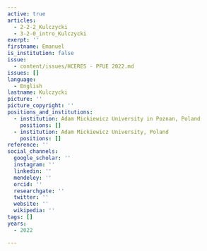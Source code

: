 ```yaml
---
active: true
articles:
  - 2-2-2_Kulczycki
  - 3-2-0_intro_Kulczycki
exerpt: ''
firstname: Emanuel
is_institution: false
issue:
  - content/issues/HCERES - PFUE 2022.md
issues: []
language:
  - English
lastname: Kulczycki
picture: ''
picture_copyright: ''
positions_and_institutions:
  - institution: Adam Mickiewicz University in Poznan, Poland
    positions: []
  - institution: Adam Mickiewicz University, Poland
    positions: []
reference: ''
social_channels:
  google_scholar: ''
  instagram: ''
  linkedin: ''
  mendeley: ''
  orcid: ''
  researchgate: ''
  twitter: ''
  website: ''
  wikipedia: ''
tags: []
years:
  - 2022

---
```

